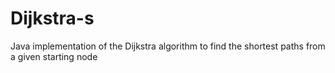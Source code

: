 # Dijkstra-s
Java implementation of the Dijkstra algorithm to find the shortest paths from a given starting node

